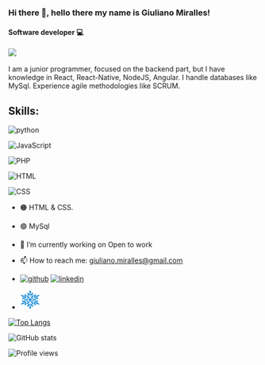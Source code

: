 ### Hi there 👋, hello there my name is Giuliano Miralles! 
#### Software developer 💻
<img src="https://i.imgur.com/9rZZ2kD.png"/>

I am a junior programmer, focused on the backend part, but I have knowledge in React, React-Native, NodeJS, Angular. I handle databases like MySql. Experience agile methodologies like SCRUM. 

## Skills: </br> 
![python](https://img.shields.io/badge/Python→Flask-5cb85c?style=forthebadge&logo=Python&logoColor=white&labelColor=101010)</br> 
 
![JavaScript](https://img.shields.io/badge/JavaScript→React,ReactNative,NodeJS&Angular-yellow?style=forthebadge&logo=Javascript&logoColor=white&labelColor=101010)</br> 
 
![PHP](https://img.shields.io/badge/PHP→Laravel-0275d8?style=forthebadge&logo=Laravel&logoColor=white&labelColor=101010)</br> 
 
![HTML](https://img.shields.io/badge/HTML-orange?style=forthebadge&logo=html&logoColor=white&labelColor=101010)</br> 

![CSS](https://img.shields.io/badge/CSS-red?style=forthebadge&logo=css&logoColor=white&labelColor=101010)</br> 
 

 
 - 🟠 HTML & CSS. 
 - 🟣 MySql

- 🔭 I’m currently working on Open to work 
- 📫 How to reach me: giuliano.miralles@gmail.com 


- [<img src='https://cdn.jsdelivr.net/npm/simple-icons@3.0.1/icons/github.svg' alt='github' height='40'>](https://github.com/giulianomiralles)  [<img src='https://cdn.jsdelivr.net/npm/simple-icons@3.0.1/icons/linkedin.svg' alt='linkedin' height='40'>](https://www.linkedin.com/in/https://www.linkedin.com/in/giuliano-miralles-889ab4171//)  

- <a href='https://archiveprogram.github.com/'><img src='https://raw.githubusercontent.com/acervenky/animated-github-badges/master/assets/acbadge.gif' width='40' height='40'></a> 

[![Top Langs](https://github-readme-stats.vercel.app/api/top-langs/?username=giulianomiralles)](https://github.com/anuraghazra/github-readme-stats)

![GitHub stats](https://github-readme-stats.vercel.app/api?username=giulianomiralles&show_icons=true&count_private=true)  

![Profile views](https://gpvc.arturio.dev/giulianomiralles)  
